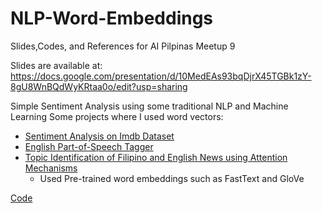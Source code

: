 <h1>NLP-Word-Embeddings</h1>

Slides,Codes, and References for AI Pilpinas Meetup 9

Slides are available at:
https://docs.google.com/presentation/d/10MedEAs93bqDjrX45TGBk1zY-8gU8WnBQdWyKRtaa0o/edit?usp=sharing

Simple Sentiment Analysis using some traditional NLP and Machine Learning
Some projects where I used word vectors:
* [Sentiment Analysis on Imdb Dataset](https://github.com/JstnClmnt/NLP-Reporting-Prelims-Sentiment-Analysis)
* [English Part-of-Speech Tagger](https://github.com/JstnClmnt/NLP-POS-Tagger)
* [Topic Identification of Filipino and English News using Attention Mechanisms](https://github.com/JstnClmnt/NLP-News-Classification)
  * Used Pre-trained word embeddings such as FastText and GloVe 
  
[Code](https://colab.research.google.com/drive/1SfKaeji4i1SbSttFUFq5Zg_cZ5hCK4lG)


